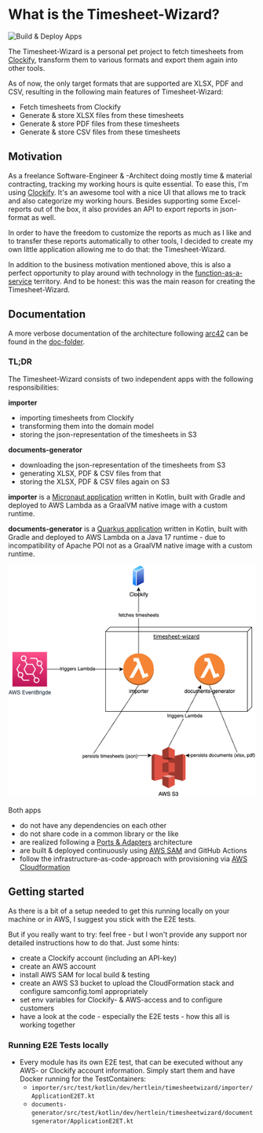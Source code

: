 # What is the Timesheet-Wizard?

![Build & Deploy Apps](https://github.com/tinohertlein/timesheet-wizard/actions/workflows/apps.yml/badge.svg?event=push)

The Timesheet-Wizard is a personal pet project to fetch timesheets from [Clockify](https://clockify.me/de/), transform them
to various formats
and export them again into other tools.

As of now, the only target formats that are supported are XLSX, PDF and CSV, resulting in the
following main features of Timesheet-Wizard:

- Fetch timesheets from Clockify
- Generate & store XLSX files from these timesheets
- Generate & store PDF files from these timesheets
- Generate & store CSV files from these timesheets

## Motivation

As a freelance Software-Engineer & -Architect doing mostly time & material contracting, tracking my working hours is
quite essential. To ease this, I'm using [Clockify](https://clockify.me/). It's an awesome tool with a nice UI that
allows me to track and also categorize my working hours. Besides supporting some Excel-reports out of the box, it also
provides an API to export reports in json-format as well.

In order to have the freedom to customize the reports as much as I like and to transfer these reports automatically to
other tools, I decided to create my own little application
allowing me to do that: the Timesheet-Wizard.

In addition to the business motivation mentioned above, this is also a perfect opportunity to play around with
technology in the [function-as-a-service](https://en.wikipedia.org/wiki/Function_as_a_service) territory.
And to be honest: this was the main reason for creating the Timesheet-Wizard.

## Documentation

A more verbose documentation of the architecture following [arc42](https://arc42.org/) can be found in
the [doc-folder](doc/README.md).

### TL;DR

The Timesheet-Wizard consists of two independent apps with the following responsibilities:

**importer**

- importing timesheets from Clockify
- transforming them into the domain model
- storing the json-representation of the timesheets in S3

**documents-generator**

- downloading the json-representation of the timesheets from S3
- generating XLSX, PDF & CSV files from that
- storing the XLSX, PDF & CSV files again on S3

**importer** is a [Micronaut application](https://micronaut.io/) written in Kotlin, built with Gradle and
deployed to AWS Lambda as a GraalVM native
image with a custom runtime.

**documents-generator** is a [Quarkus application](https://quarkus.io/) written in Kotlin, built with Gradle and deployed
to AWS Lambda on a Java 17 runtime - due to
incompatibility of Apache POI not as a GraalVM native image with a custom runtime.

![Technical context](doc/assets/context-technical.drawio.png "Technical context")

Both apps

- do not have any dependencies on each other
- do not share code in a common library or the like
- are realized following a [Ports & Adapters](https://en.wikipedia.org/wiki/Hexagonal_architecture_(software))
  architecture
- are built & deployed continuously
  using [AWS SAM](https://docs.aws.amazon.com/serverless-application-model/latest/developerguide/what-is-sam.html) and
  GitHub Actions
- follow the infrastructure-as-code-approach with provisioning
  via [AWS Cloudformation](https://aws.amazon.com/cloudformation/?nc1=h_ls)

## Getting started

As there is a bit of a setup needed to get this running locally on your machine or in AWS, I suggest you stick with the
E2E tests.

But if you really want to try: feel free - but I won't provide any support nor detailed instructions how to do that.
Just some hints:

- create a Clockify account (including an API-key)
- create an AWS account
- install AWS SAM for local build & testing
- create an AWS S3 bucket to upload the CloudFormation stack and configure samconfig.toml appropriately
- set env variables for Clockify- & AWS-access and to configure customers
- have a look at the code - especially the E2E tests - how this all is working together

### Running E2E Tests locally

- Every module has its own E2E test, that can be executed without any AWS- or Clockify account information. Simply start
  them and have Docker running for the TestContainers:
    - `importer/src/test/kotlin/dev/hertlein/timesheetwizard/importer/ApplicationE2ET.kt`
    - `documents-generator/src/test/kotlin/dev/hertlein/timesheetwizard/documentsgenerator/ApplicationE2ET.kt` 
